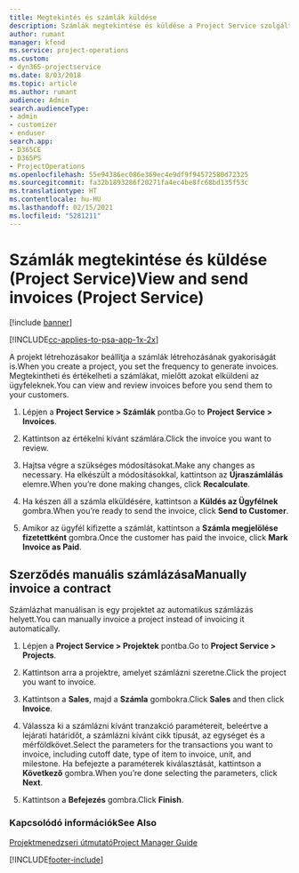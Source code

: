 ```yaml
---
title: Megtekintés és számlák küldése
description: Számlák megtekintése és küldése a Project Service szolgáltatásban
author: rumant
manager: kfend
ms.service: project-operations
ms.custom:
- dyn365-projectservice
ms.date: 8/03/2018
ms.topic: article
ms.author: rumant
audience: Admin
search.audienceType:
- admin
- customizer
- enduser
search.app:
- D365CE
- D365PS
- ProjectOperations
ms.openlocfilehash: 55e94386ec086e369ec4e9df9f94572580d72325
ms.sourcegitcommit: fa32b1893286f20271fa4ec4be8fc68bd135f53c
ms.translationtype: HT
ms.contentlocale: hu-HU
ms.lasthandoff: 02/15/2021
ms.locfileid: "5281211"
---
```

# <a name="view-and-send-invoices-project-service"></a><span data-ttu-id="82717-103">Számlák megtekintése és küldése (Project Service)</span><span class="sxs-lookup"><span data-stu-id="82717-103">View and send invoices (Project Service)</span></span>

[!include [banner](../includes/psa-now-project-operations.md)]

[!INCLUDE[cc-applies-to-psa-app-1x-2x](../includes/cc-applies-to-psa-app-1x-2x.md)]

<span data-ttu-id="82717-104">A projekt létrehozásakor beállítja a számlák létrehozásának gyakoriságát is.</span><span class="sxs-lookup"><span data-stu-id="82717-104">When you create a project, you set the frequency to generate invoices.</span></span> <span data-ttu-id="82717-105">Megtekintheti és értékelheti a számlákat, mielőtt azokat elküldeni az ügyfeleknek.</span><span class="sxs-lookup"><span data-stu-id="82717-105">You can view and review invoices before you send them to your customers.</span></span>  
  
1.  <span data-ttu-id="82717-106">Lépjen a **Project Service > Számlák** pontba.</span><span class="sxs-lookup"><span data-stu-id="82717-106">Go to **Project Service > Invoices**.</span></span>  
  
2.  <span data-ttu-id="82717-107">Kattintson az értékelni kívánt számlára.</span><span class="sxs-lookup"><span data-stu-id="82717-107">Click the invoice you want to review.</span></span>  
  
3.  <span data-ttu-id="82717-108">Hajtsa végre a szükséges módosításokat.</span><span class="sxs-lookup"><span data-stu-id="82717-108">Make any changes as necessary.</span></span> <span data-ttu-id="82717-109">Ha elkészült a módosításokkal, kattintson az **Újraszámlálás** elemre.</span><span class="sxs-lookup"><span data-stu-id="82717-109">When you’re done making changes, click **Recalculate**.</span></span>  
  
4.  <span data-ttu-id="82717-110">Ha készen áll a számla elküldésére, kattintson a **Küldés az Ügyfélnek** gombra.</span><span class="sxs-lookup"><span data-stu-id="82717-110">When you’re ready to send the invoice, click **Send to Customer**.</span></span>  
  
5.  <span data-ttu-id="82717-111">Amikor az ügyfél kifizette a számlát, kattintson a **Számla megjelölése fizetettként** gombra.</span><span class="sxs-lookup"><span data-stu-id="82717-111">Once the customer has paid the invoice, click **Mark Invoice as Paid**.</span></span>  
  
## <a name="manually-invoice-a-contract"></a><span data-ttu-id="82717-112">Szerződés manuális számlázása</span><span class="sxs-lookup"><span data-stu-id="82717-112">Manually invoice a contract</span></span>  
 <span data-ttu-id="82717-113">Számlázhat manuálisan is egy projektet az automatikus számlázás helyett.</span><span class="sxs-lookup"><span data-stu-id="82717-113">You can manually invoice a project instead of invoicing it automatically.</span></span>  
  
1.  <span data-ttu-id="82717-114">Lépjen a **Project Service > Projektek** pontba.</span><span class="sxs-lookup"><span data-stu-id="82717-114">Go to **Project Service > Projects**.</span></span>  
  
2.  <span data-ttu-id="82717-115">Kattintson arra a projektre, amelyet számlázni szeretne.</span><span class="sxs-lookup"><span data-stu-id="82717-115">Click the project you want to invoice.</span></span>  
  
3.  <span data-ttu-id="82717-116">Kattintson a **Sales**, majd a **Számla** gombokra.</span><span class="sxs-lookup"><span data-stu-id="82717-116">Click **Sales** and then click **Invoice**.</span></span>  
  
4.  <span data-ttu-id="82717-117">Válassza ki a számlázni kívánt tranzakció paramétereit, beleértve a lejárati határidőt, a számlázni kívánt cikk típusát, az egységet és a mérföldkövet.</span><span class="sxs-lookup"><span data-stu-id="82717-117">Select the parameters for the transactions you want to invoice, including cutoff date, type of item to invoice, unit, and milestone.</span></span> <span data-ttu-id="82717-118">Ha befejezte a paraméterek kiválasztását, kattintson a **Következő** gombra.</span><span class="sxs-lookup"><span data-stu-id="82717-118">When you’re done selecting the parameters, click **Next**.</span></span>  
  
5.  <span data-ttu-id="82717-119">Kattintson a **Befejezés** gombra.</span><span class="sxs-lookup"><span data-stu-id="82717-119">Click **Finish**.</span></span>  
  
### <a name="see-also"></a><span data-ttu-id="82717-120">Kapcsolódó információk</span><span class="sxs-lookup"><span data-stu-id="82717-120">See Also</span></span>  
 [<span data-ttu-id="82717-121">Projektmenedzseri útmutató</span><span class="sxs-lookup"><span data-stu-id="82717-121">Project Manager Guide</span></span>](../psa/project-manager-guide.md)


[!INCLUDE[footer-include](../includes/footer-banner.md)]